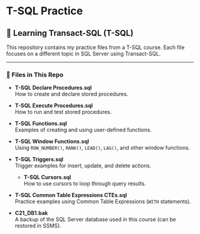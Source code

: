 # T-SQL Practice
## 📘 Learning Transact-SQL (T-SQL)

This repository contains my practice files from a T-SQL course. Each file focuses on a different topic in SQL Server using Transact-SQL.

---

### 📄 Files in This Repo

- **T-SQL Declare Procedures.sql**  
  How to create and declare stored procedures.

- **T-SQL Execute Procedures.sql**  
  How to run and test stored procedures.

- **T-SQL Functions.sql**  
  Examples of creating and using user-defined functions.

- **T-SQL Window Functions.sql**  
  Using `ROW_NUMBER()`, `RANK()`, `LEAD()`, `LAG()`, and other window functions.
  
- **T-SQL Triggers.sql**  
  Trigger examples for insert, update, and delete actions.

  - **T-SQL Cursors.sql**  
  How to use cursors to loop through query results.
  
- **T-SQL Common Table Expressions CTEs.sql**  
  Practice examples using Common Table Expressions (`WITH` statements).

- **C21_DB1.bak**  
  A backup of the SQL Server database used in this course (can be restored in SSMS).
